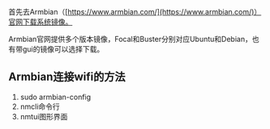 首先去Armbian（[https://www.armbian.com/](https://www.armbian.com/)）官网下载系统镜像。

Armbian官网提供多个版本镜像，Focal和Buster分别对应Ubuntu和Debian，也有带gui的镜像可以选择下载。

## Armbian连接wifi的方法

1. sudo armbian-config
2. nmcli命令行
3. nmtui图形界面